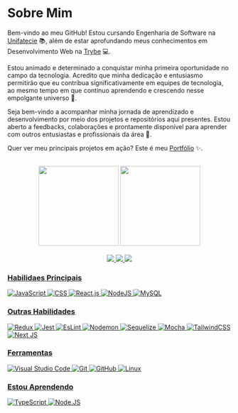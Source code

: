 # Sobre Mim
Bem-vindo ao meu GitHub! Estou cursando Engenharia de Software na [Unifatecie](https://unifatecie.edu.br/site/) 📚, além de estar aprofundando meus conhecimentos em Desenvolvimento Web na [Trybe](https://www.betrybe.com/) 💻.

Estou animado e determinado a conquistar minha primeira oportunidade no campo da tecnologia. Acredito que minha dedicação e entusiasmo permitirão que eu contribua significativamente em equipes de tecnologia, ao mesmo tempo em que continuo aprendendo e crescendo nesse empolgante universo 🚀.

Seja bem-vindo a acompanhar minha jornada de aprendizado e desenvolvimento por meio dos projetos e repositórios aqui presentes. Estou aberto a feedbacks, colaborações e prontamente disponível para aprender com outros entusiastas e profissionais da área 🤝.

Quer ver meu principais projetos em ação? Este é meu [Portfólio](https://vitorgaia.github.io/) ✨.

<br/>

<div align="center">
  <img
    loading="lazy"
    height="180em"
    src="https://github-readme-stats.vercel.app/api?username=vitorGaia&theme=aura_dark&show_icons=true"
  />
  <img
    loading="lazy"
    height="180em"
    src="https://github-readme-stats.vercel.app/api/top-langs/?username=vitorGaia&hide_progress=true&theme=aura_dark"
  />
</div>

<br/>

<div align="center"> 
<a href="https://www.linkedin.com/in/vitor-gaia-dev/" target="_blank"><img src="https://img.shields.io/badge/LinkedIn-0077B5?style=for-the-badge&logo=linkedin&logoColor=white"</a>
<a href="vitorgaia0027@gmail.com" target="_blank"><img src="https://img.shields.io/badge/Gmail-D14836?style=for-the-badge&logo=gmail&logoColor=white"</a>
<a href="https://www.codewars.com/users/vitorGaia" target="_blank"><img src="https://img.shields.io/badge/Codewars-B1361E?style=for-the-badge&logo=codewars&logoColor=grey"</a>
</div>
  

### Habilidaes Principais
![JavaScript](https://img.shields.io/badge/-JavaScript-0D1117?style=for-the-badge&logo=javascript&labelColor=0D1117&textColor=0D1117)
![CSS](https://img.shields.io/badge/-CSS-0D1117?style=for-the-badge&logo=CSS3&logoColor=1572B6&labelColor=0D1117)
![React.js](https://img.shields.io/badge/-React.js-0D1117?style=for-the-badge&logo=react&labelColor=0D1117)
![NodeJS](https://img.shields.io/badge/node.js-0D1117?style=for-the-badge&logo=node.js&logoColor=6DA55F)
![MySQL](https://img.shields.io/badge/mysql-0D1117.svg?style=for-the-badge&logo=mysql&logoColor=2300f)

### Outras Habilidades
![Redux](https://img.shields.io/badge/Redux-0D1117?style=for-the-badge&logo=redux&logoColor=violet)
![Jest](https://img.shields.io/badge/Jest-0D1117?style=for-the-badge&logo=Jest&logoColor=green)
![EsLint](https://img.shields.io/badge/eslint-0D1117?style=for-the-badge&logo=eslint&logoColor=6F38C5)
![Nodemon](https://img.shields.io/badge/NODEMON-%230D1117.svg?style=for-the-badge&logo=nodemon&logoColor=%BBDEAD)
![Sequelize](https://img.shields.io/badge/Sequelize-0D1117?style=for-the-badge&logo=Sequelize&logoColor=52B0E7)
![Mocha](https://img.shields.io/badge/-mocha-%230D1117?style=for-the-badge&logo=mocha&logoColor=8D6748)
![TailwindCSS](https://img.shields.io/badge/tailwindcss-%230D1117.svg?style=for-the-badge&logo=tailwind-css&logoColor=38B2AC)
![Next JS](https://img.shields.io/badge/Next-0D1117?style=for-the-badge&logo=next.js&logoColor=black)

### Ferramentas
![Visual Studio Code](https://img.shields.io/badge/-Visual%20Studio%20Code-0D1117?style=for-the-badge&logo=visual-studio-code&logoColor=007ACC&labelColor=0D1117)
![Git](https://img.shields.io/badge/-Git-0D1117?style=for-the-badge&logo=git&labelColor=0D1117)
![GitHub](https://img.shields.io/badge/-GitHub-0D1117?style=for-the-badge&logo=github&labelColor=0D1117)
![Linux](https://img.shields.io/badge/Linux-0D1117?style=for-the-badge&logo=linux&logoColor=white)
  
### Estou Aprendendo
![TypeScript](https://img.shields.io/badge/TypeScript-0D1117?style=for-the-badge&logo=typescript&logoColor=blue)
![Node.JS](https://img.shields.io/badge/Node.js-0D1117?style=for-the-badge&logo=node.js&logoColor=43853D)
